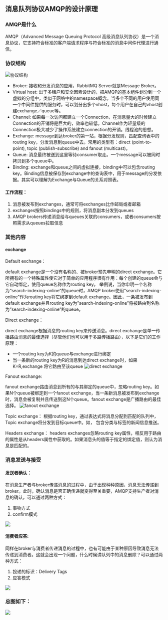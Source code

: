 ## 消息队列协议AMQP的设计原理
### AMQP是什么
AMQP（Advanced Message Queuing Protocol 高级消息队列协议）是一个消息协议，它支持符合标准的客户端请求程序与符合标准的消息中间件代理进行通信。
### 协议结构
![协议结构](https://github.com/weifansym/workDoc/blob/master/images/rabbitmq/rabbit1-1.png)
* Broker: 接收和分发消息的应用，RabbitMQ Server就是Message Broker。
* Virtual host: 出于多租户和安全因素设计的，把AMQP的基本组件划分到一个虚拟的分组中，类似于网络中的namespace概念。当多个不同的用户使用同一个中间件提供的服务时，可以划分出多个vhost，每个用户在自己的vhost创建exchange／queue等。
* Channel: 如果每一次访问都建立一个Connection，在消息量大的时候建立Connection的开销将是巨大的，效率也较低。Channel作为轻量级的Connection极大减少了操作系统建立connection的开销。线程池的思想。
* Exchange: message到达broker的第一站，根据分发规则，匹配查询表中的routing key，分发消息到queue中去。常用的类型有：direct (point-to-point), topic (publish-subscribe) and fanout (multicast)。
* Queue: 消息最终被送到这里等待consumer取走。一个message可以被同时拷贝到多个queue中。
* Binding: exchange和queue之间的虚拟连接，binding中可以包含routing key。Binding信息被保存到exchange中的查询表中，用于message的分发依据。其实可以理解为Exchange与Queue的关系对照表。

#### 工作流程：
1. 消息被发布到exchanges，通常可将exchanges比作邮局或者邮箱
2. exchanges按照bindings中的规则，将消息副本分发到queues
3. AMQP brokers传递消息给与queues关联的consumers，或者consumers按照需求从queues拉取信息
### 其他内容
#### exchange
Default exchange：

default exchange是一个没有名称的、被broker预先申明的direct exchange。它所拥有的一个特殊属性使它对于简单的应用程序很有作用：每个创建的queue会与它自动绑定，使用queue名称作为routing key。
举例说，当你申明一个名称为“search-indexing-online”的queue时，AMQP broker使用“search-indexing-online”作为routing key将它绑定到default exchange。因此，一条被发布到default exchange并且routing key为”search-indexing-online”将被路由到名称为”search-indexing-online”的queue。

Direct exchange：

direct exchange根据消息的routing key来传送消息。direct exchange是单一传播路由消息的最佳选择（尽管他们也可以用于多路传播路由），以下是它们的工作原理：

* 一个routing key为K的queue与exchange进行绑定
* 当一条新的routing key为R的消息到达direct exchange时，如果K=R,exchange 将它路由至该queue
![direct exchange](https://github.com/weifansym/workDoc/blob/master/images/rabbitmq/rabbit1-2.png)

Fanout exchange:

fanout exchange路由消息到所有的与其绑定的queue中，忽略routing key。如果N个queue被绑定到一个fanout exchange，当一条新消息被发布到exchange时，消息会被复制并且传送到这N个queue。fanout exchange是广播路由的最佳选择。
![fanout exchange](https://github.com/weifansym/workDoc/blob/master/images/rabbitmq/rabbit1-3.png)

Topic exchange：
根据routing key，通过表达式将消息分配到匹配的队列中，Topic exchange将分发到目标queue中。如， 包含分类与标签的新闻信息推送。

Headers exchange：
headers exchanges忽略routing key属性，相反用于路由的属性是从headers属性中获取的。如果消息头的值等于指定的绑定值，则认为消息是匹配的。

### 消息发送与接受
#### 发送者确认：
在消息生产者与broker传递消息的过程中，由于出现种种原因，消息无法传递到broker。此时，确认消息是否正确传递就变得至关重要，AMQP支持生产者对消息的确认，可以通过两种方式：

1. 事物方式
2. confirm模式

![](https://github.com/weifansym/workDoc/blob/master/images/rabbitmq/rabbit1-4.png)

#### 消费者应答: 
同样在broker与消费者传递消息的过程中，也有可能由于某种原因导致消息无法传递到消费者。这就会出现一个问题，什么时候讲队列中的消息删除？可以通过两种方式：

1. 投递的标识：Delivery Tags
2. 应答模式

![](https://github.com/weifansym/workDoc/blob/master/images/rabbitmq/rabbit1-5.png)
### 总图如下：
![](https://github.com/weifansym/workDoc/blob/master/images/rabbitmq/rabbit1-6.png)
